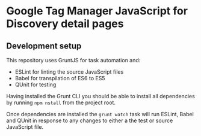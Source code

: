 # Google Tag Manager JavaScript for Discovery detail pages

## Development setup

This repository uses GruntJS for task automation and:

* ESLint for linting the source JavaScript files
* Babel for transpilation of ES6 to ES5
* QUnit for testing
 
Having installed the Grunt CLI you should be able to install all dependencies by running `npm nstall` from the project root. 

Once dependencies are installed the `grunt watch` task will run ESLint, Babel and QUnit in response to any changes to either a the test or source JavaScript file.